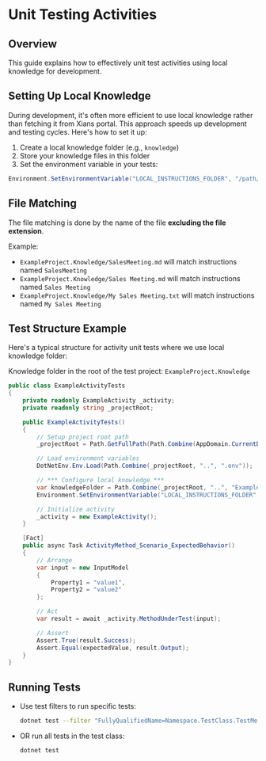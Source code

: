 # Unit Testing Activities

## Overview

This guide explains how to effectively unit test activities using local knowledge for development.

## Setting Up Local Knowledge

During development, it's often more efficient to use local knowledge rather than fetching it from Xians portal. This approach speeds up development and testing cycles. Here's how to set it up:

1. Create a local knowledge folder (e.g., `knowledge`)
2. Store your knowledge files in this folder
3. Set the environment variable in your tests:

```csharp
Environment.SetEnvironmentVariable("LOCAL_INSTRUCTIONS_FOLDER", "/path/to/knowledge");
```

## File Matching

The file matching is done by the name of the file **excluding the file extension**.

Example:

- `ExampleProject.Knowledge/SalesMeeting.md` will match instructions named `SalesMeeting`
- `ExampleProject.Knowledge/Sales Meeting.md` will match instructions named `Sales Meeting`
- `ExampleProject.Knowledge/My Sales Meeting.txt` will match instructions named `My Sales Meeting`

## Test Structure Example

Here's a typical structure for activity unit tests where we use local knowledge folder:

Knowledge folder in the root of the test project: `ExampleProject.Knowledge`

```csharp
public class ExampleActivityTests
{
    private readonly ExampleActivity _activity;
    private readonly string _projectRoot;

    public ExampleActivityTests()
    {
        // Setup project root path
        _projectRoot = Path.GetFullPath(Path.Combine(AppDomain.CurrentDomain.BaseDirectory, "..", "..", ".."));

        // Load environment variables
        DotNetEnv.Env.Load(Path.Combine(_projectRoot, "..", ".env"));

        // *** Configure local knowledge ***
        var knowledgeFolder = Path.Combine(_projectRoot, "..", "ExampleProject.Knowledge");
        Environment.SetEnvironmentVariable("LOCAL_INSTRUCTIONS_FOLDER", knowledgeFolder);

        // Initialize activity
        _activity = new ExampleActivity();
    }

    [Fact]
    public async Task ActivityMethod_Scenario_ExpectedBehavior()
    {
        // Arrange
        var input = new InputModel
        {
            Property1 = "value1",
            Property2 = "value2"
        };

        // Act
        var result = await _activity.MethodUnderTest(input);

        // Assert
        Assert.True(result.Success);
        Assert.Equal(expectedValue, result.Output);
    }
}
```

## Running Tests

- Use test filters to run specific tests:

   ```bash
   dotnet test --filter "FullyQualifiedName=Namespace.TestClass.TestMethod"
   ```

- OR run all tests in the test class:

   ```bash
   dotnet test
   ```
